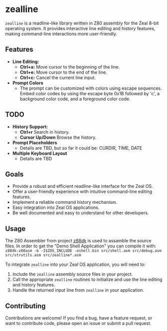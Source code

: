 # zealline

`zealline` is a readline-like library written in Z80 assembly for the Zeal 8-bit operating system. It provides interactive line editing and history features, making command-line interactions more user-friendly.

## Features

* **Line Editing:**
    * **Ctrl+a:** Move cursor to the beginning of the line.
    * **Ctrl+e:** Move cursor to the end of the line.
    * **Ctrl+c:** Cancel the current line input.
* **Prompt Colors**
    * The prompt can be customized with colors using escape sequences. Embed color codes by using the escape byte 0x1B followed by 'c', a background color code, and a foreground color code.

## TODO

* **History Support:**
    * **Ctrl+r** Search in history.
    * **Cursor Up/Down** Browse the history.
* **Prompt Placeholders**
    * Details are TBD, but so far it could be: CURDIR, TIME, DATE
* **Multiple Keyboard Layout**
    * Details are TBD

## Goals

* Provide a robust and efficient readline-like interface for the Zeal OS.
* Offer a user-friendly experience with intuitive command-line editing features.
* Implement a reliable command history mechanism.
* Easy integration into Zeal OS applications.
* Be well documented and easy to understand for other developers.

## Usage

The Z80 Assembler from project [z88dk](https://github.com/z88dk/z88dk) is used to assamble the source files.
In order to get the "Demo Shell Application" you can compile it with:
`z88dk-z80asm -b -I$ZOS_INCLUDE -oshell.bin src/shell.asm src/debug.asm src/strutils.asm src/zealline*.asm`

To integrate `zealline` into your Zeal OS application, you will need to:

1.  Include the `zealline` assembly source files in your project.
2.  Call the appropriate `zealline` routines to initialize and use the line editing and history features.
3.  Handle the returned input line from `zealline` in your application.

## Contributing

Contributions are welcome! If you find a bug, have a feature request, or want to contribute code, please open an issue or submit a pull request.
